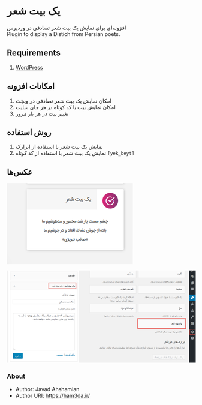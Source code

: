 # یک بیت شعر 

افزونه‌ای برای نمایش یک بیت شعر تصادفی در وردپرس
<br>
Plugin to display a Distich from Persian poets.

## Requirements
1. [WordPress](https://wordpress.org/)

## امکانات افزونه
1. امکان نمایش یک بیت شعر تصادفی در ویجت
1. امکان نمایش بیت با کد کوتاه در هر جای سایت
1. تغییر بیت در هر بار مرور

## روش استفاده
1. نمایش یک بیت شعر با استفاده از ابزارک
1. نمایش یک بیت شعر با استفاده از کد کوتاه `[yek_beyt]`

## عکس‌ها

![screenshot 1](screenshot-2.png)

![screenshot 2](screenshot-1.png)

### About
* Author: Javad Ahshamian
* Author URI: https://ham3da.ir/
